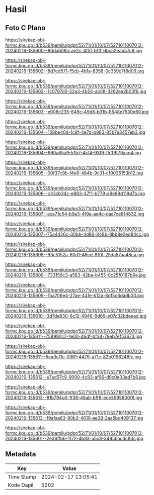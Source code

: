 # Hasil

## Foto C Plano

https://sirekap-obj-formc.kpu.go.id/b539/pemilu/pdpr/52/71/01/10/07/5271011007012-20240216-135600--80dab08a-ae2c-4f5f-b1ff-6bc52eab57c8.jpg

https://sirekap-obj-formc.kpu.go.id/b539/pemilu/pdpr/52/71/01/10/07/5271011007012-20240216-135602--8d7ed571-f5cb-4b1a-8358-0c359c7f8d09.jpg

https://sirekap-obj-formc.kpu.go.id/b539/pemilu/pdpr/52/71/01/10/07/5271011007012-20240216-135602--1c0797d0-22a3-4b54-ab58-3262ea2b03f6.jpg

https://sirekap-obj-formc.kpu.go.id/b539/pemilu/pdpr/52/71/01/10/07/5271011007012-20240216-135603--e008c235-649c-49d8-b31b-8548e7530e60.jpg

https://sirekap-obj-formc.kpu.go.id/b539/pemilu/pdpr/52/71/01/10/07/5271011007012-20240216-135604--158be40d-1c9f-4e7d-b983-85b7e3457eb3.jpg

https://sirekap-obj-formc.kpu.go.id/b539/pemilu/pdpr/52/71/01/10/07/5271011007012-20240216-135604--960a65a9-51b7-4cf4-93f9-f5ff9f79ace4.jpg

https://sirekap-obj-formc.kpu.go.id/b539/pemilu/pdpr/52/71/01/10/07/5271011007012-20240216-135605--00f37c9b-f4e6-484b-9c31-c10035153b12.jpg

https://sirekap-obj-formc.kpu.go.id/b539/pemilu/pdpr/52/71/01/10/07/5271011007012-20240216-135606--c43cb34c-e883-47f1-b779-a9e89d118d7b.jpg

https://sirekap-obj-formc.kpu.go.id/b539/pemilu/pdpr/52/71/01/10/07/5271011007012-20240216-135607--aca71c54-b9a3-4f9a-ae4c-daa7ce814832.jpg

https://sirekap-obj-formc.kpu.go.id/b539/pemilu/pdpr/52/71/01/10/07/5271011007012-20240216-135607--75a4426c-30bb-4d86-848b-8bb8e2ed84cc.jpg

https://sirekap-obj-formc.kpu.go.id/b539/pemilu/pdpr/52/71/01/10/07/5271011007012-20240216-135608--93c5152a-60d1-46cd-810f-25da57aa48ca.jpg

https://sirekap-obj-formc.kpu.go.id/b539/pemilu/pdpr/52/71/01/10/07/5271011007012-20240216-135609--733159c3-a583-42ba-b455-0c25f0187b9e.jpg

https://sirekap-obj-formc.kpu.go.id/b539/pemilu/pdpr/52/71/01/10/07/5271011007012-20240216-135609--1ba706e4-27ae-44fe-b12a-8df5c6dadb33.jpg

https://sirekap-obj-formc.kpu.go.id/b539/pemilu/pdpr/52/71/01/10/07/5271011007012-20240216-135610--3d7da930-6c12-4946-9d69-e07c32bdeead.jpg

https://sirekap-obj-formc.kpu.go.id/b539/pemilu/pdpr/52/71/01/10/07/5271011007012-20240216-135611--758992c2-1e00-46df-bf34-79eb7ef53673.jpg

https://sirekap-obj-formc.kpu.go.id/b539/pemilu/pdpr/52/71/01/10/07/5271011007012-20240216-135611--5ea0cf1e-0361-4479-a71e-82b0198248fc.jpg

https://sirekap-obj-formc.kpu.go.id/b539/pemilu/pdpr/52/71/01/10/07/5271011007012-20240216-135612--e7ad57c9-9009-4c83-af96-d9c0e33ad7b8.jpg

https://sirekap-obj-formc.kpu.go.id/b539/pemilu/pdpr/52/71/01/10/07/5271011007012-20240216-135613--81b794c6-1f38-46ab-bff8-ece3995800f8.jpg

https://sirekap-obj-formc.kpu.go.id/b539/pemilu/pdpr/52/71/01/10/07/5271011007012-20240216-135613--f9afaa83-80b3-4610-ae38-2aa5bd409137.jpg

https://sirekap-obj-formc.kpu.go.id/b539/pemilu/pdpr/52/71/01/10/07/5271011007012-20240216-135601--2e36ffb6-1172-4b93-a5c8-3495bacdc83c.jpg


## Metadata

| Key        | Value               |
| ---------- | ------------------- |
| Time Stamp | 2024-02-17 13:05:41 |
| Kode Dapil | 5202                |




